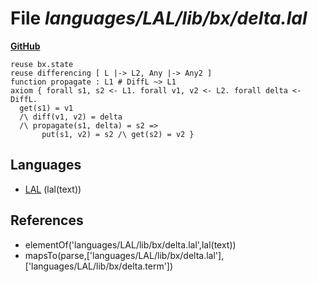 # File _languages/LAL/lib/bx/delta.lal_
**[GitHub](https://github.com/softlang/yas/blob/master/languages/LAL/lib/bx/delta.lal)**
```
reuse bx.state
reuse differencing [ L |-> L2, Any |-> Any2 ]
function propagate : L1 # DiffL ~> L1
axiom { forall s1, s2 <- L1. forall v1, v2 <- L2. forall delta <- DiffL.
  get(s1) = v1
  /\ diff(v1, v2) = delta
  /\ propagate(s1, delta) = s2 =>
       put(s1, v2) = s2 /\ get(s2) = v2 }
```

## Languages
* [LAL](../languages/LAL.md) (lal(text))

## References
* elementOf('languages/LAL/lib/bx/delta.lal',lal(text))
* mapsTo(parse,['languages/LAL/lib/bx/delta.lal'],['languages/LAL/lib/bx/delta.term'])
